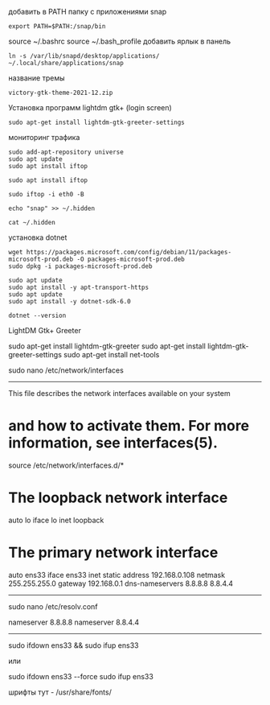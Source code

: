добавить в PATH папку с приложениями snap
```
export PATH=$PATH:/snap/bin
```

source ~/.bashrc
source ~/.bash_profile
добавить ярлык в панель
```
ln -s /var/lib/snapd/desktop/applications/ ~/.local/share/applications/snap
```


название тремы
```
victory-gtk-theme-2021-12.zip
```

Установка программ lightdm gtk+ (login screen)
```
sudo apt-get install lightdm-gtk-greeter-settings
```


мониторинг трафика
```
sudo add-apt-repository universe
sudo apt update
sudo apt install iftop
```
```
sudo apt install iftop
```
```
sudo iftop -i eth0 -B
```

```
echo "snap" >> ~/.hidden
```
```
cat ~/.hidden
```

установка dotnet
```
wget https://packages.microsoft.com/config/debian/11/packages-microsoft-prod.deb -O packages-microsoft-prod.deb
sudo dpkg -i packages-microsoft-prod.deb

sudo apt update
sudo apt install -y apt-transport-https
sudo apt update
sudo apt install -y dotnet-sdk-6.0

dotnet --version
```



LightDM Gtk+ Greeter

sudo apt-get install lightdm-gtk-greeter
sudo apt-get install lightdm-gtk-greeter-settings
sudo apt-get install net-tools

sudo nano /etc/network/interfaces

------------------------------------------------------------------------

This file describes the network interfaces available on your system
# and how to activate them. For more information, see interfaces(5).

source /etc/network/interfaces.d/*

# The loopback network interface
auto lo
iface lo inet loopback

# The primary network interface
auto ens33
iface ens33 inet static
    address 192.168.0.108
    netmask 255.255.255.0
    gateway 192.168.0.1
    dns-nameservers 8.8.8.8 8.8.4.4

------------------------------------------------------------------------

sudo nano /etc/resolv.conf

nameserver 8.8.8.8
nameserver 8.8.4.4

------------------------------------------------------------------------

sudo ifdown ens33 && sudo ifup ens33

или 

sudo ifdown ens33 --force
sudo ifup ens33




шрифты тут - /usr/share/fonts/